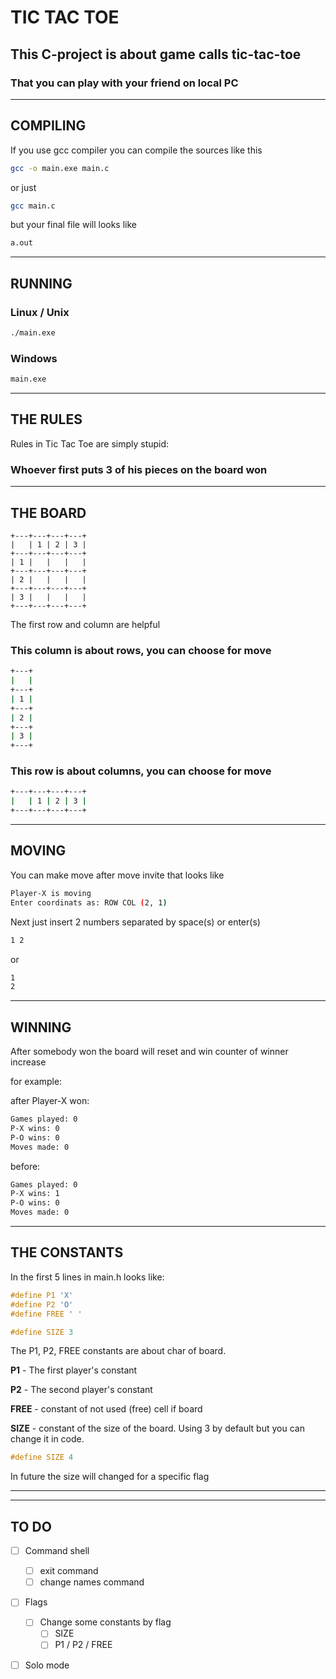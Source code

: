 # TIC TAC TOE

## This C-project is about game calls tic-tac-toe

### That you can play with your friend on local PC

---

## COMPILING

If you use gcc compiler you can compile the sources like this

``` bash
gcc -o main.exe main.c
```

or just

``` bash
gcc main.c
```

but your final file will looks like

``` bash
a.out 
```

---

## RUNNING

### __Linux / Unix__

``` bash
./main.exe
```

### __Windows__

``` bash
main.exe
```

---

## THE RULES

Rules in Tic Tac Toe are simply stupid:

### Whoever first puts 3 of his pieces on the board won

---

## THE BOARD

``` text
+---+---+---+---+
|   | 1 | 2 | 3 |
+---+---+---+---+
| 1 |   |   |   |
+---+---+---+---+
| 2 |   |   |   |
+---+---+---+---+
| 3 |   |   |   |
+---+---+---+---+
```

The first row and column are helpful

### This column is about rows, you can choose for move

``` bash
+---+
|   |
+---+
| 1 |
+---+
| 2 |
+---+
| 3 |
+---+
```

### This row is about columns, you can choose for move

``` bash
+---+---+---+---+
|   | 1 | 2 | 3 |
+---+---+---+---+
```

---

## MOVING

You can make move after move invite that looks like

``` bash
Player-X is moving
Enter coordinats as: ROW COL (2, 1)
```

Next just insert 2 numbers separated by space(s) or enter(s)

``` bash
1 2
```

or

``` bash
1
2
```

---

## WINNING

After somebody won the board will reset and win counter of winner increase

for example:

after Player-X won:

``` bash
Games played: 0
P-X wins: 0
P-O wins: 0
Moves made: 0
```

before:

``` bash
Games played: 0
P-X wins: 1
P-O wins: 0
Moves made: 0
```

---

## THE CONSTANTS

In the first 5 lines in main.h looks like:

``` C
#define P1 'X'
#define P2 'O'
#define FREE ' '

#define SIZE 3
```

The P1, P2, FREE constants are about char of board.

__P1__ - The first player's constant

__P2__ - The second player's constant

__FREE__ - constant of not used (free) cell if board

__SIZE__ - constant of the size of the board. Using 3 by default but you can change it in code.

``` C
#define SIZE 4
```

In future the size will changed for a specific flag

---
---

## TO DO

- [ ] Command shell

  - [ ] exit command
  - [ ] change names command

- [ ] Flags

  - [ ] Change some constants by flag
    - [ ] SIZE
    - [ ] P1 / P2 / FREE

- [ ] Solo mode
